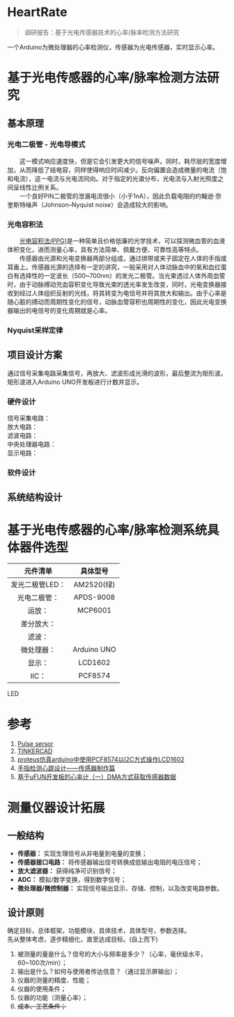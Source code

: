 # HeartRate
> 调研报告：基于光电传感器技术的心率/脉率检测方法研究<br />

一个Arduino为微处理器的心率检测仪，传感器为光电传感器，实时显示心率。<br>

# 基于光电传感器的心率/脉率检测方法研究
## 基本原理
### 光电二极管 - 光电导模式
&emsp;&emsp;这一模式响应速度快，但是它会引发更大的信号噪声。同时，耗尽层的宽度增加，从而降低了结电容，同样使得响应时间减少。反向偏置会造成微量的电流（饱和电流），这一电流与光电流同向。对于指定的光谱分布，光电流与入射光照度之间呈线性比例关系。<br>
&emsp;&emsp;一个良好PIN二极管的泄漏电流很小（小于1nA），因此负载电阻的约翰逊·奈奎斯特噪声（Johnson–Nyquist noise）会造成较大的影响。<br>

### 光电容积法
&emsp;&emsp;[光电容积法(PPG)][PPG]是一种简单且价格低廉的光学技术，可以探测微血管的血液体积变化，进而测量心率，具有方法简单、佩戴方便、可靠性高等特点。<br>
&emsp;&emsp;传感器由光源和光电变换器两部分组成，通过绑带或夹子固定在人体的手指或耳垂上。传感器光源的选择有一定的讲究，一般采用对人体动脉血中的氧和血红蛋白有选择性的一定波长（500~700nm）的发光二极管。当光束透过人体外周血管时，由于动脉搏动充血容积变化导致光束的透光率发生改变，同时，光电变换器接收到经过人体组织反射的光线，将其转变为电信号并将其放大和输出。由于心率是随心脏的搏动而周期性变化的信号，动脉血管容积也周期性的变化，因此光电变换器输出的电信号的变化周期就是心率。<br>
### Nyquist采样定律

## 项目设计方案
通过信号采集电路采集信号，再放大、滤波形成光滑的波形，最后整流为矩形波。矩形波进入Arduino UNO开发板进行计数并显示。<br>
### 硬件设计
信号采集电路：<br>
放大电路：<br>
滤波电路：<br>
中央处理器电路：<br>
显示电路：<br>
### 软件设计

## 系统结构设计


# 基于光电传感器的心率/脉率检测系统具体器件选型
|元件清单|具体型号|
|:-----:|:-----:|
|发光二极管LED：|AM2520(绿)|
|光电二极管：|APDS-9008|
|运放：|MCP6001|
|差分放大：||
|滤波：||
|微处理器：|Arduino UNO|
|显示：|LCD1602|
|IIC：|PCF8574|

LED

# 参考
1. [Pulse sersor][sersor]<br>
2. [TINKERCAD][tinkercad]<br>
3. [proteus仿真arduino中使用PCF8574以I2C方式操作LCD1602][xiHe]<br>
4. [手指检测心跳设计——传感器制作篇][shouZhi]<br>
5. [基于uFUN开发板的心率计（一）DMA方式获取传感器数据][wangchao1]<br>

# 测量仪器设计拓展
## 一般结构
* **传感器：** 实现生理信号从非电量到电量的变换；<br>
* **传感器接口电路：** 将传感器输出信号转换成低输出电阻的电压信号；<br>
* **放大滤波器：** 获得纯净可识别信号；<br>
* **ADC：** 模拟/数字变换，得到数字信号；<br>
* **微处理器/微控制器：** 实现信号输出显示、存储、控制，以及改变电路参数。<br>

## 设计原则
确定目标，总体框架，功能模块，具体技术，具体型号，参数选择。<br>
先从整体考虑，逐步精细化，直至达成目标。(自上而下)<br>
1. 被测量的量是什么？信号的大小与频率是多少？（心率，毫伏级水平，60~100次/min）；<br>
2. 输出是什么？如何与使用者传达信息？（通过显示屏输出）；<br>
3. 仪器的测量的精度、性能；<br>
4. 仪器的使用条件；<br>
5. 仪器的功能（测量心率）；<br>
6. ~~成本、工艺条件；~~<br>

[photodiode]:"https://zh.wikipedia.org/wiki/%E5%85%89%E7%94%B5%E4%BA%8C%E6%9E%81%E7%AE%A1 "光电二极管"
[PPG]:https://www.cdstm.cn/gallery/media/mkjx/wxd/201605/t20160525_321684.html "光电容积法"
[sersor]:https://pulsesensor.com/ "光电传感器模块"
[tinkercad]:https://www.tinkercad.com/ "Arduino仿真"
[xiHe]:https://blog.csdn.net/haigear/article/details/88935697 "proteus仿真arduino中使用PCF8574以I2C方式操作LCD1602"
[shouZhi]:https://blog.csdn.net/qq_34445388/article/details/79781181/ "手指检测心跳设计——传感器制作篇"
[wangchao1]:http://www.wangchaochao.top/2019/03/23/uFun-3/ "基于uFUN开发板的心率计（一）DMA方式获取传感器数据"
[wangchao2]:http://www.wangchaochao.top/2019/03/31/uFun-5/ "基于uFUN开发板的心率计（二）动态阈值算法获取心率值"
[wangchao3]:http://www.wangchaochao.top/2019/04/05/uFun-6/ "基于uFUN开发板的心率计（三）Qt上位机的实现"
[attachinterrupt]:https://www.arduino.cc/reference/en/language/functions/external-interrupts/attachinterrupt/ "attachinterrupt"